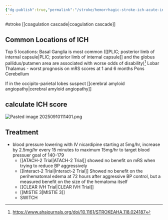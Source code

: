 ```yaml
---
{"dg-publish":true,"permalink":"/stroke/hemorrhagic-stroke-ich-acute-intracerebral-hemorrhage-in-adults/","created":"2024-06-16T22:16:03.000-07:00","updated":"2025-09-10T11:14:03.988-07:00"}
---
```



#stroke 
[[coagulation cascade\|coagulation cascade]]

## Common Locations of ICH
Top 5 locations: 
Basal Ganglia is most common ([[PLIC; posterior limb of internal capsule\|PLIC; posterior limb of internal capsule]] and the globus pallidus/putamen area are associated with worse odds of disability)[^1]
Lobar
Thalamus - worst prognosis on mRS scores at 1 and 6 months
Pons
Cerebellum

If in the occipito-parietal lobes suspect [[cerebral amyloid angiopathy\|cerebral amyloid angiopathy]]


## calculate ICH score
![Pasted image 20250910111401.png](/img/user/Stroke/assets/Pasted%20image%2020250910111401.png)
## Treatment
- blood pressure lowering with IV nicardipine starting at 5mg/hr, increase by 2.5mg/hr every 15 minutes to maximum 15mg/hr to target blood pressuer goal of 140-179
	- [[ATACH-2 Trial\|ATACH-2 Trial]] showed no benefit on mRS when trying to reduce BP aggressively
	- [[Interact-2 Trial\|Interact-2 Trial]] Showed no benefit on the perihematomal edema at 72 hours after aggressive BP control, but a measured benefit on the size of the hematoma itself
	- [[CLEAR IVH Trial\|CLEAR IVH Trial]]
	- [[MISTIE 3\|MISTIE 3]]
	- SWITCH

[^1]: https://www.ahajournals.org/doi/10.1161/STROKEAHA.118.024187


